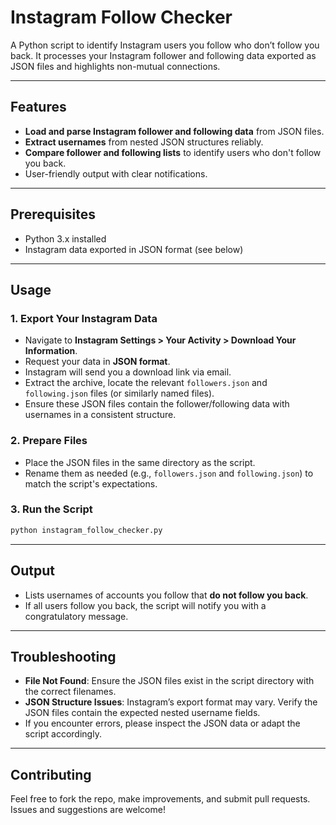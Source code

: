 # Instagram Follow Checker

A Python script to identify Instagram users you follow who don’t follow you back. It processes your Instagram follower and following data exported as JSON files and highlights non-mutual connections.

---

## Features

* **Load and parse Instagram follower and following data** from JSON files.
* **Extract usernames** from nested JSON structures reliably.
* **Compare follower and following lists** to identify users who don't follow you back.
* User-friendly output with clear notifications.

---

## Prerequisites

* Python 3.x installed
* Instagram data exported in JSON format (see below)

---

## Usage

### 1. Export Your Instagram Data

* Navigate to **Instagram Settings > Your Activity > Download Your Information**.
* Request your data in **JSON format**.
* Instagram will send you a download link via email.
* Extract the archive, locate the relevant `followers.json` and `following.json` files (or similarly named files).
* Ensure these JSON files contain the follower/following data with usernames in a consistent structure.

### 2. Prepare Files

* Place the JSON files in the same directory as the script.
* Rename them as needed (e.g., `followers.json` and `following.json`) to match the script's expectations.

### 3. Run the Script

```bash
python instagram_follow_checker.py
```

---

## Output

* Lists usernames of accounts you follow that **do not follow you back**.
* If all users follow you back, the script will notify you with a congratulatory message.

---

## Troubleshooting

* **File Not Found**: Ensure the JSON files exist in the script directory with the correct filenames.
* **JSON Structure Issues**: Instagram’s export format may vary. Verify the JSON files contain the expected nested username fields.
* If you encounter errors, please inspect the JSON data or adapt the script accordingly.

---

## Contributing

Feel free to fork the repo, make improvements, and submit pull requests. Issues and suggestions are welcome!
